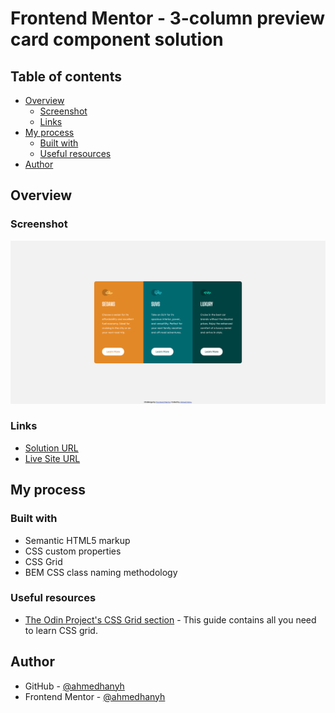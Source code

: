 # Frontend Mentor - 3-column preview card component solution

## Table of contents

- [Overview](#overview)
  - [Screenshot](#screenshot)
  - [Links](#links)
- [My process](#my-process)
  - [Built with](#built-with)
  - [Useful resources](#useful-resources)
- [Author](#author)

## Overview

### Screenshot

![](./screenshot.png)

### Links

- [Solution URL](https://github.com/ahmedhanyh/3-column-preview-card-component)
- [Live Site URL](https://ahmedhanyh.github.io/3-column-preview-card-component)

## My process

### Built with

- Semantic HTML5 markup
- CSS custom properties
- CSS Grid
- BEM CSS class naming methodology

### Useful resources

- [The Odin Project's CSS Grid section](https://www.theodinproject.com/paths/full-stack-javascript/courses/intermediate-html-and-css#grid) - This guide contains all you need to learn CSS grid.

## Author

- GitHub - [@ahmedhanyh](https://github.com/ahmedhanyh)
- Frontend Mentor - [@ahmedhanyh](https://www.frontendmentor.io/profile/ahmedhanyh)
